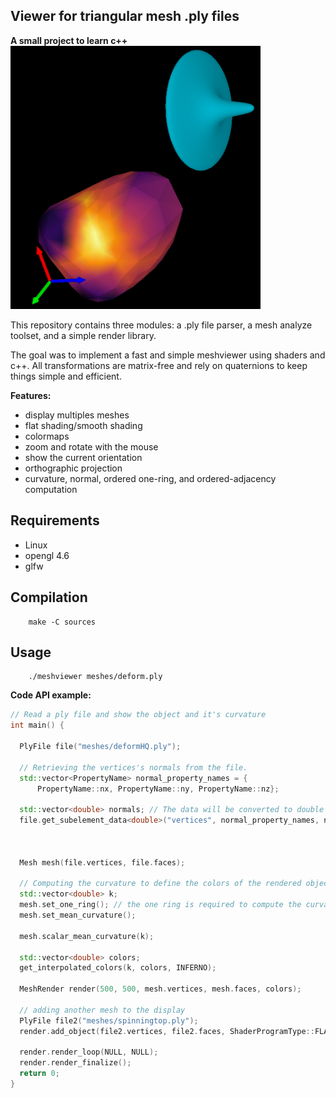 ## Viewer for triangular mesh .ply files
__A small project to learn c++__
<img src="example.png" alt="example" width="400"/>

This repository contains three modules: a .ply file parser,
a mesh analyze toolset, and a simple render library.

The goal was to implement a fast and simple meshviewer using shaders and c++.
All transformations are matrix-free and rely on quaternions to keep things simple and efficient.

__Features:__
- display multiples meshes
- flat shading/smooth shading
- colormaps
- zoom and rotate with the mouse
- show the current orientation
- orthographic projection
- curvature, normal, ordered one-ring, and ordered-adjacency computation


## Requirements
- Linux
- opengl 4.6
- glfw


## Compilation

        make -C sources

## Usage

        ./meshviewer meshes/deform.ply

__Code API example:__

```cpp
// Read a ply file and show the object and it's curvature
int main() {

  PlyFile file("meshes/deformHQ.ply");

  // Retrieving the vertices's normals from the file.
  std::vector<PropertyName> normal_property_names = {
      PropertyName::nx, PropertyName::ny, PropertyName::nz};

  std::vector<double> normals; // The data will be converted to double automatically
  file.get_subelement_data<double>("vertices", normal_property_names, normals);



  Mesh mesh(file.vertices, file.faces);

  // Computing the curvature to define the colors of the rendered object.
  std::vector<double> k;
  mesh.set_one_ring(); // the one ring is required to compute the curvature
  mesh.set_mean_curvature();

  mesh.scalar_mean_curvature(k);

  std::vector<double> colors;
  get_interpolated_colors(k, colors, INFERNO);

  MeshRender render(500, 500, mesh.vertices, mesh.faces, colors);

  // adding another mesh to the display
  PlyFile file2("meshes/spinningtop.ply");
  render.add_object(file2.vertices, file2.faces, ShaderProgramType::FLAT_FACES);

  render.render_loop(NULL, NULL);
  render.render_finalize();
  return 0;
}
```
